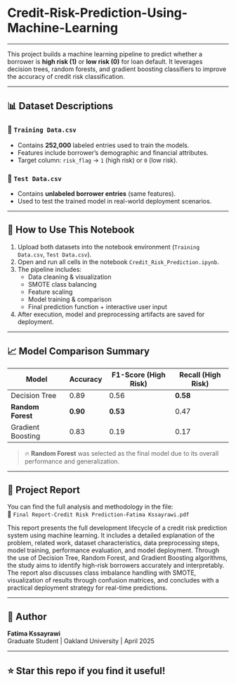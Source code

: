 # Credit-Risk-Prediction-Using-Machine-Learning

---

This project builds a machine learning pipeline to predict whether a borrower is **high risk (1)** or **low risk (0)** for loan default. It leverages decision trees, random forests, and gradient boosting classifiers to improve the accuracy of credit risk classification.


---

## 📊 Dataset Descriptions

### 📌 `Training Data.csv`
- Contains **252,000** labeled entries used to train the models.
- Features include borrower’s demographic and financial attributes.
- Target column: `risk_flag` → `1` (high risk) or `0` (low risk).

### 📌 `Test Data.csv`
- Contains **unlabeled borrower entries** (same features).
- Used to test the trained model in real-world deployment scenarios.

---

## 🚀 How to Use This Notebook

1. Upload both datasets into the notebook environment (`Training Data.csv`, `Test Data.csv`).
2. Open and run all cells in the notebook `Credit_Risk_Prediction.ipynb`.
3. The pipeline includes:
   - Data cleaning & visualization
   - SMOTE class balancing
   - Feature scaling
   - Model training & comparison
   - Final prediction function + interactive user input
4. After execution, model and preprocessing artifacts are saved for deployment.

---

## 📈 Model Comparison Summary

| Model             | Accuracy | F1-Score (High Risk) | Recall (High Risk) |
|------------------|----------|----------------------|---------------------|
| Decision Tree     | 0.89     | 0.56                 | **0.58**            |
| **Random Forest** | **0.90** | **0.53**             | 0.47                |
| Gradient Boosting | 0.83     | 0.19                 | 0.17                |

> 🔥 **Random Forest** was selected as the final model due to its overall performance and generalization.

---

## 📄 Project Report

You can find the full analysis and methodology in the file:  
📍 `Final Report-Credit Risk Prediction-Fatima Kssayrawi.pdf`

This report presents the full development lifecycle of a credit risk prediction system using machine learning. It includes a detailed explanation of the problem, related work, dataset characteristics, data preprocessing steps, model training, performance evaluation, and model deployment. Through the use of Decision Tree, Random Forest, and Gradient Boosting algorithms, the study aims to identify high-risk borrowers accurately and interpretably. The report also discusses class imbalance handling with SMOTE, visualization of results through confusion matrices, and concludes with a practical deployment strategy for real-time predictions.

---

## 🧠 Author

**Fatima Kssayrawi**  
Graduate Student | Oakland University | April 2025

---

## ⭐️ Star this repo if you find it useful!

